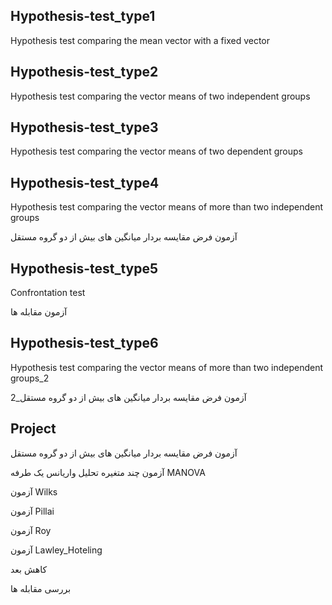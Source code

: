
## Hypothesis-test_type1  

Hypothesis test comparing the mean vector with a fixed vector




## Hypothesis-test_type2 

Hypothesis test comparing the vector means of two independent groups



## Hypothesis-test_type3  

Hypothesis test comparing the vector means of two dependent groups



## Hypothesis-test_type4 

Hypothesis test comparing the vector means of more than two independent groups

آزمون فرض مقایسه بردار میانگین های بیش از دو گروه مستقل



## Hypothesis-test_type5  

Confrontation test

آزمون مقابله ها



## Hypothesis-test_type6 

Hypothesis test comparing the vector means of more than two independent groups_2

آزمون فرض مقایسه بردار میانگین های بیش از دو گروه مستقل_2


## Project 

آزمون فرض مقایسه بردار میانگین های بیش از دو گروه مستقل

آزمون چند متغیره تحلیل واریانس یک طرفه MANOVA

آزمون Wilks

آزمون Pillai

آزمون Roy

آزمون Lawley_Hoteling

کاهش بعد

بررسی مقابله ها
